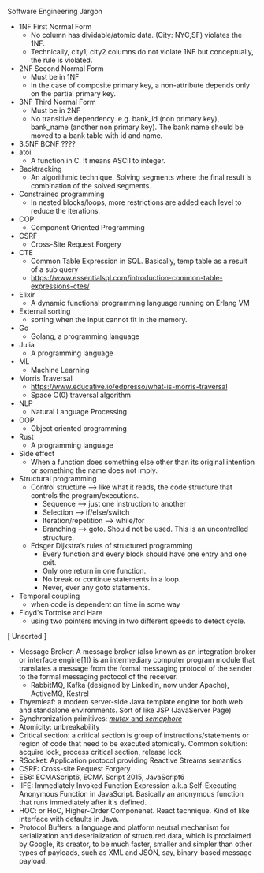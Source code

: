 Software Engineering Jargon


- 1NF First Normal Form
    - No column has dividable/atomic data. (City: NYC,SF) violates the 1NF. 
    - Technically, city1, city2 columns do not violate 1NF but conceptually, the rule is violated. 
- 2NF Second Normal Form
    - Must be in 1NF
    - In the case of composite primary key, a non-attribute depends only on the partial primary key. 
- 3NF Third Normal Form
    - Must be in 2NF
    - No transitive dependency. e.g. bank_id (non primary key), bank_name (another non primary key). The bank name should be moved to a bank table with id and name. 
- 3.5NF BCNF ????
- atoi
    - A function in C. It means ASCII to integer.
- Backtracking
    - An algorithmic technique. Solving segments where the final result is combination of the solved segments. 
- Constrained programming
    - In nested blocks/loops, more restrictions are added each level to reduce the iterations. 
- COP 
    - Component Oriented Programming
- CSRF
    - Cross-Site Request Forgery
- CTE
    - Common Table Expression in SQL. Basically, temp table as a result of a sub query 
    - https://www.essentialsql.com/introduction-common-table-expressions-ctes/
- Elixir
    - A dynamic functional programming language running on Erlang VM
- External sorting
    - sorting when the input cannot fit in the memory. 
- Go
    - Golang, a programming language
- Julia
    - A programming language
- ML
    - Machine Learning
- Morris Traversal
    - https://www.educative.io/edpresso/what-is-morris-traversal
    - Space O(0) traversal algorithm
- NLP
    - Natural Language Processing
- OOP
    - Object oriented programming
- Rust
    - A programming language
- Side effect
    - When a function does something else other than its original intention or something the name does not imply. 
- Structural programming
    - Control structure —> like what it reads, the code structure that controls the program/executions. 
        - Sequence —> just one instruction to another
        - Selection —> if/else/switch
        - Iteration/repetition —> while/for
        - Branching —> goto. Should not be used. This is an uncontrolled structure. 
    - Edsger Dijkstra’s rules of structured programming
        - Every function and every block should have one entry and one exit. 
        - Only one return in one function. 
        - No break or continue statements in a loop. 
        - Never, ever any goto statements. 
- Temporal coupling
    - when code is dependent on time in some way
- Floyd's Tortoise and Hare
    - using two pointers moving in two different speeds to detect cycle. 

[ Unsorted ] 
- Message Broker: A message broker (also known as an integration broker or interface engine[1]) is an intermediary computer program module that translates a message from the formal messaging protocol of the sender to the formal messaging protocol of the receiver. 
  - RabbitMQ, Kafka (designed by LinkedIn, now under Apache), ActiveMQ, Kestrel
- Thyemleaf: a modern server-side Java template engine for both web and standalone environments. Sort of like JSP (JavaServer Page)
- Synchronization primitives: [_mutex_ and _semaphore_](https://www.geeksforgeeks.org/mutex-vs-semaphore/#_=_)
- Atomicity: unbreakability
- Critical section: a critical section is group of instructions/statements or region of code that need to be executed atomically. Common solution: acquire lock, process critical section, release lock
- RSocket: Application protocol providing Reactive Streams semantics
- CSRF: Cross-site Request Forgery
- ES6: ECMAScript6, ECMA Script 2015, JavaScript6
- IIFE: Immediately Invoked Function Expression a.k.a Self-Executing Anonymous Function in JavaScript. Basically an anonymous function that runs immediately after it's defined. 
- HOC: or HoC, Higher-Order Componenet. React technique. Kind of like interface with defaults in Java. 
- Protocol Buffers: a language and platform neutral mechanism for serialization and deserialization of structured data, which is proclaimed by Google, its creator, to be much faster, smaller and simpler than other types of payloads, such as XML and JSON, say, binary-based message payload.
